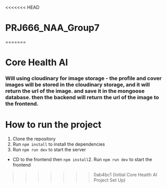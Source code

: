 <<<<<<< HEAD
# PRJ666_NAA_Group7
=======
# Core Health AI 
### Will using cloudinary for image storage - the profile and cover images will be stored in the cloudinary storage, and it will return the url of the image. and save it in the mongoose database. then the backend will return the url of the image to the frontend.

# How to run the project
1. Clone the repository
2. Run `npm install` to install the dependencies
3. Run `npm run dev` to start the server


* CD to the frontend then `npm install`2. Run `npm run dev` to start the frontend

>>>>>>> 0ab4bc1 (Initial Core Health AI Project Set Up)
